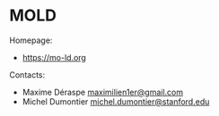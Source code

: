 MOLD
===

Homepage:
* https://mo-ld.org

Contacts: 
* Maxime Déraspe <maximilien1er@gmail.com>
* Michel Dumontier <michel.dumontier@stanford.edu>
